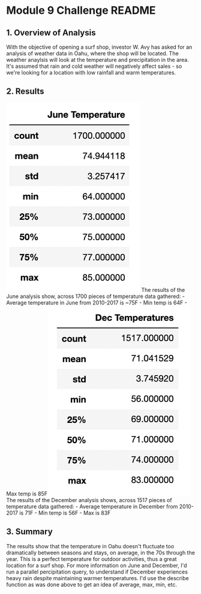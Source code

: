 # Module 9 Challenge README

## 1. Overview of Analysis
With the objective of opening a surf shop, investor W. Avy has asked for an analysis of weather data in Oahu, where the shop will be located. The weather anaylsis will look at the temperature and precipitation in the area. It's assumed that rain and cold weather will negatively affect sales - so we're looking for a location with low rainfall and warm temperatures. 

## 2. Results 
<img src="Resources/June-Temps.png">
The results of the June analysis show, across 1700 pieces of temperature data gathered:
- Average temperature in June from 2010-2017 is ~75F 
- Min temp is 64F
- Max temp is 85F 

<img src="Resources/Dec-Temps.png">
The results of the December analysis shows, across 1517 pieces of temperature data gathered:
- Average temperature in December from 2010-2017 is 71F
- Min temp is 56F
- Max is 83F 

## 3. Summary 
The results show that the temperature in Oahu doesn't fluctuate too dramatically between seasons and stays, on average, in the 70s through the year. This is a perfect temperature for outdoor activities, thus a great location for a surf shop. 
For more information on June and December, I'd run a parallel percipitation query, to understand if December experiences heavy rain despite maintaining warmer temperatures. I'd use the describe function as was done above to get an idea of average, max, min, etc. 
